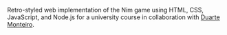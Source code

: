 Retro-styled web implementation of the Nim game using HTML, CSS, JavaScript, and Node.js for a university course in collaboration with [Duarte Monteiro](https://github.com/duartefsmonteiro).
